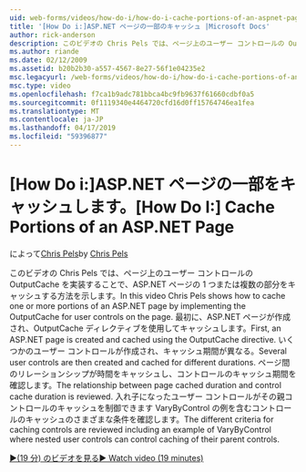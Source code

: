 ```yaml
---
uid: web-forms/videos/how-do-i/how-do-i-cache-portions-of-an-aspnet-page
title: '[How Do i:]ASP.NET ページの一部のキャッシュ |Microsoft Docs'
author: rick-anderson
description: このビデオの Chris Pels では、ページ上のユーザー コントロールの OutputCache を実装することで、ASP.NET ページの 1 つまたは複数の部分をキャッシュする方法を示します。 最初をしています.
ms.author: riande
ms.date: 02/12/2009
ms.assetid: b20b2b30-a557-4567-8e27-56f1e04235e2
msc.legacyurl: /web-forms/videos/how-do-i/how-do-i-cache-portions-of-an-aspnet-page
msc.type: video
ms.openlocfilehash: f7ca1b9adc781bbca4bc9fb9637f61660cdbf0a5
ms.sourcegitcommit: 0f1119340e4464720cfd16d0ff15764746ea1fea
ms.translationtype: MT
ms.contentlocale: ja-JP
ms.lasthandoff: 04/17/2019
ms.locfileid: "59396877"
---
```

# <a name="how-do-i-cache-portions-of-an-aspnet-page"></a><span data-ttu-id="8da51-104">[How Do i:]ASP.NET ページの一部をキャッシュします。</span><span class="sxs-lookup"><span data-stu-id="8da51-104">[How Do I:] Cache Portions of an ASP.NET Page</span></span>

<span data-ttu-id="8da51-105">によって[Chris Pels](https://twitter.com/chrispels)</span><span class="sxs-lookup"><span data-stu-id="8da51-105">by [Chris Pels](https://twitter.com/chrispels)</span></span>

<span data-ttu-id="8da51-106">このビデオの Chris Pels では、ページ上のユーザー コントロールの OutputCache を実装することで、ASP.NET ページの 1 つまたは複数の部分をキャッシュする方法を示します。</span><span class="sxs-lookup"><span data-stu-id="8da51-106">In this video Chris Pels shows how to cache one or more portions of an ASP.NET page by implementing the OutputCache for user controls on the page.</span></span> <span data-ttu-id="8da51-107">最初に、ASP.NET ページが作成され、OutputCache ディレクティブを使用してキャッシュします。</span><span class="sxs-lookup"><span data-stu-id="8da51-107">First, an ASP.NET page is created and cached using the OutputCache directive.</span></span> <span data-ttu-id="8da51-108">いくつかのユーザー コントロールが作成され、キャッシュ期間が異なる。</span><span class="sxs-lookup"><span data-stu-id="8da51-108">Several user controls are then created and cached for different durations.</span></span> <span data-ttu-id="8da51-109">ページ間のリレーションシップが時間をキャッシュし、コントロールのキャッシュ期間を確認します。</span><span class="sxs-lookup"><span data-stu-id="8da51-109">The relationship between page cached duration and control cache duration is reviewed.</span></span> <span data-ttu-id="8da51-110">入れ子になったユーザー コントロールがその親コントロールのキャッシュを制御できます VaryByControl の例を含むコントロールのキャッシュのさまざまな条件を確認します。</span><span class="sxs-lookup"><span data-stu-id="8da51-110">The different criteria for caching controls are reviewed including an example of VaryByControl where nested user controls can control caching of their parent controls.</span></span>

[<span data-ttu-id="8da51-111">&#9654;(19 分) のビデオを見る</span><span class="sxs-lookup"><span data-stu-id="8da51-111">&#9654; Watch video (19 minutes)</span></span>](https://channel9.msdn.com/Blogs/ASP-NET-Site-Videos/how-do-i-cache-portions-of-an-aspnet-page)
